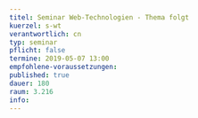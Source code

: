 ```yaml
---
titel: Seminar Web-Technologien - Thema folgt
kuerzel: s-wt
verantwortlich: cn
typ: seminar
pflicht: false
termine: 2019-05-07 13:00
empfohlene-voraussetzungen: 
published: true
dauer: 180
raum: 3.216
info: 
---
```



